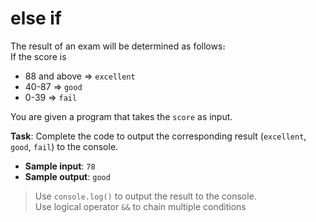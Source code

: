 # else if

Тhe result of an exam will be determined as follows։  
If the score is
- 88 and above => `excellent`
- 40-87 => `good`
- 0-39 => `fail`

You are given a program that takes the `score` as input.

**Task**: Complete the code to output the corresponding result (`excellent`, `good`, `fail`) to the console.

- **Sample input**: `78`
- **Sample output**: `good`

>Use `console.log()` to output the result to the console.   
Use logical operator `&&` to chain multiple conditions